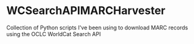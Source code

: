 # WCSearchAPIMARCHarvester
Collection of Python scripts I've been using to download MARC records using the OCLC WorldCat Search API
